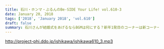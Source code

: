 ```yaml
---
title: 石川・ホンマ・ぶるんのBe-SIDE Your Life! vol.610-3
date: January 20, 2018
tags: ['2018', 'January 2018', 'vol.610']
draft: false
summary: 石川さんが結婚式をあげるならBGMは何にする？新年1発目のコーナーは新コーナー！！MIURA
---
```


http://project-phi.ddo.jp/ishikawa/ishikawa610_3.mp3
